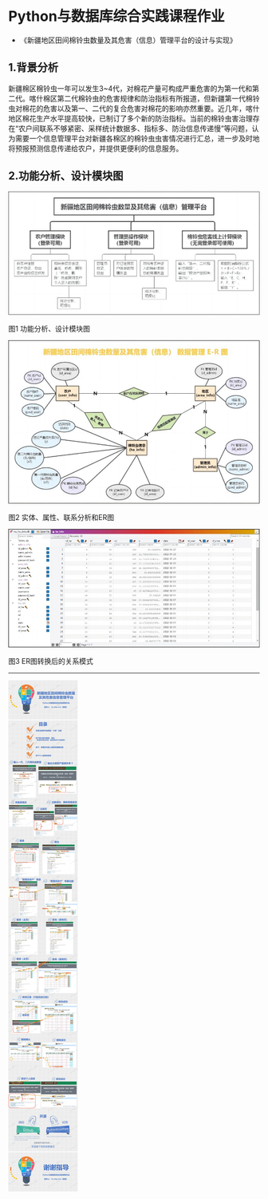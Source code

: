# Python与数据库综合实践课程作业

- 《新疆地区田间棉铃虫数量及其危害（信息）管理平台的设计与实现》

## 1.背景分析

新疆棉区棉铃虫一年可以发生3~4代，对棉花产量可构成严重危害的为第一代和第二代。喀什棉区第二代棉铃虫的危害规律和防治指标有所报道，但新疆第一代棉铃虫对棉花的危害以及第一、二代的复合危害对棉花的影响亦然重要。近几年，喀什地区棉花生产水平提高较快，已制订了多个新的防治指标。当前的棉铃虫害治理存在“农户间联系不够紧密、采样统计数据多、指标多、防治信息传递慢”等问题，认为需要一个信息管理平台对新疆各棉区的棉铃虫虫害情况进行汇总，进一步及时地将预报预测信息传递给农户，并提供更便利的信息服务。

## 2.功能分析、设计模块图

![fig.1](./figures/fig.1.jpg)

图1 功能分析、设计模块图

![fig.2](./figures/fig.2.jpg)

图2 实体、属性、联系分析和ER图

![fig.3](./figures/fig.3.jpg)

图3 ER图转换后的关系模式

---

![fig.4](./figures/fig.4.jpg)
